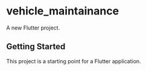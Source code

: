 # vehicle_maintainance

A new Flutter project.

## Getting Started

This project is a starting point for a Flutter application.
